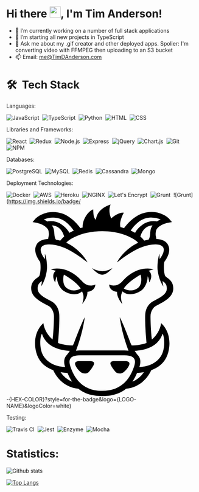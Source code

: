 
# Hi there <img src="https://github.com/TheDudeThatCode/TheDudeThatCode/blob/master/Assets/Hi.gif" width=29px>, I'm Tim Anderson!


- 🔭 I’m currently working on a number of full stack applications
- 🌱 I’m starting all new projects in TypeScript
- 💬 Ask me about my .gif creator and other deployed apps.  Spolier: I'm converting video with FFMPEG then uploading to an S3 bucket
- 📫 Email: me@TimDAnderson.com

# 🛠  &nbsp;Tech Stack

Languages:

![JavaScript](https://img.shields.io/badge/JavaScript-323330?style=for-the-badge&logo=javascript&logoColor=F7DF1E)&nbsp;
![TypeScript](https://img.shields.io/badge/TypeScript-007ACC?style=for-the-badge&logo=typescript&logoColor=white)&nbsp;
![Python](https://img.shields.io/badge/Python-FFD43B?style=for-the-badge&logo=python&logoColor=darkgreen)&nbsp;
![HTML](https://img.shields.io/badge/HTML-239120?style=for-the-badge&logo=html5&logoColor=white)&nbsp;
![CSS](https://img.shields.io/badge/CSS-239120?&style=for-the-badge&logo=css3&logoColor=white)&nbsp;

Libraries and Frameworks:

![React](https://img.shields.io/badge/React-20232A?style=for-the-badge&logo=react&logoColor=61DAFB)&nbsp;
![Redux](https://img.shields.io/badge/Redux-593D88?style=for-the-badge&logo=redux&logoColor=white)&nbsp;
![Node.js](https://img.shields.io/badge/Node.js-339933?style=for-the-badge&logo=nodedotjs&logoColor=white)&nbsp;
![Express](https://img.shields.io/badge/Express.js-000000?style=for-the-badge&logo=express&logoColor=white)&nbsp;
![jQuery](https://img.shields.io/badge/jQuery-0769AD?style=for-the-badge&logo=jquery&logoColor=white)&nbsp;
![Chart.js](https://img.shields.io/badge/Chart.js-FF6384?style=for-the-badge&logo=chartdotjs&logoColor=white)&nbsp;
![Git](https://img.shields.io/badge/Git-F05032?style=for-the-badge&logo=git&logoColor=white)&nbsp;
![NPM](https://img.shields.io/badge/npm-CB3837?style=for-the-badge&logo=npm&logoColor=white)&nbsp;

Databases:

![PostgreSQL](https://img.shields.io/badge/PostgreSQL-316192?style=for-the-badge&logo=postgresql&logoColor=white)&nbsp;
![MySQL](https://img.shields.io/badge/MySQL-00000F?style=for-the-badge&logo=mysql&logoColor=white)&nbsp;
![Redis](	https://img.shields.io/badge/redis-%23DD0031.svg?&style=for-the-badge&logo=redis&logoColor=white)&nbsp;
![Cassandra](https://img.shields.io/badge/Cassandra-1287B1?style=for-the-badge&logo=apache%20cassandra&logoColor=white)&nbsp;
![Mongo](	https://img.shields.io/badge/MongoDB-4EA94B?style=for-the-badge&logo=mongodb&logoColor=white)&nbsp;

Deployment Technologies:

![Docker](https://img.shields.io/badge/Docker-2CA5E0?style=for-the-badge&logo=docker&logoColor=white)&nbsp;
![AWS](https://img.shields.io/badge/Amazon_AWS-232F3E?style=for-the-badge&logo=amazon-aws&logoColor=white)&nbsp;
![Heroku](https://img.shields.io/badge/Heroku-430098?style=for-the-badge&logo=heroku&logoColor=white)&nbsp;
![NGINX](https://img.shields.io/badge/Nginx-009639?style=for-the-badge&logo=nginx&logoColor=white)&nbsp;
![Let's Encrypt](https://img.shields.io/badge/-Let's%20Encrypt-blue)&nbsp;
![Grunt](https://img.shields.io/badge/-Grunt-orange?logoHeight=40)&nbsp;
![Grunt](https://img.shields.io/badge/<svg role="img" viewBox="0 0 24 24" xmlns="http://www.w3.org/2000/svg"><title>Grunt</title><path d="M13.04 0c-1.381.488-1.731 1.231-1.835 1.906-.355-.254-.316-1.079-.336-1.29-.353.041-1.366 1.025-1.32 2.265a7.96 7.96 0 00-.276.08c-.296-.402-1.167-1.472-2.314-1.842A3.647 3.647 0 005.832.936c-1.36 0-2.163.81-2.17.818l-.383.445.576.114c.01.002.966.201 1.362.826.065.104.083.31.101.527.012.13-.016.257-.043.379-.02.09-.038.181-.043.273-.358.014-.665.084-.914.211a1.255 1.255 0 00-.662.797c-.233.854.525 1.805.551 1.836.089.158.126 1.303-.078 1.762-.028.063-.103.126-.201.205-.03.024-.065.049-.102.076-.288.217-.722.548-.722 1.305 0 1.036 1.05 1.597 1.894 2.049.139.074.271.144.39.212l-.003.004c.126.073.57.534.57 1.223 0 .323-.028 1.859-.172 2.924-.541-.464-1.04-1.211-1.152-2.049 0 0-1.372 1.057-.969 3.32.246 1.385 1.087 2.16 2.203 2.565.405.89 1.365 2.143 3.155 2.326.677.554 1.613.913 2.978.914V24h.008c1.367-.001 2.305-.36 2.982-.916 1.786-.185 2.744-1.437 3.149-2.326 1.116-.406 1.957-1.18 2.203-2.565.402-2.263-.969-3.32-.969-3.32-.112.838-.61 1.585-1.152 2.049-.144-1.065-.174-2.601-.174-2.924 0-.689.446-1.15.572-1.223l-.004-.004c.12-.068.253-.138.39-.212.845-.452 1.893-1.013 1.893-2.05 0-.756-.434-1.087-.722-1.304l-.102-.076c-.097-.079-.173-.142-.2-.205-.205-.46-.168-1.604-.079-1.762.026-.03.784-.982.55-1.836a1.255 1.255 0 00-.661-.797c-.248-.127-.554-.197-.91-.21a1.655 1.655 0 00-.043-.276 1.289 1.289 0 01-.043-.379c.018-.218.036-.423.101-.527.396-.625 1.35-.825 1.36-.826l.576-.114-.381-.445c-.007-.008-.812-.818-2.172-.818-.371 0-.75.06-1.129.183-1.148.37-2.018 1.443-2.312 1.844a8.06 8.06 0 00-.45-.127c-.196-.74.42-1.803.42-1.803s-.635-.14-1.578.715C13 1.442 12.743.784 13.04 0zm5.118 1.637c.516 0 .936.14 1.158.234-.144.065-.3.15-.455.252a2.51 2.51 0 00-.43-.037 2.33 2.33 0 00-1.347.418c-.578.406-.846.793-.969 1.049a5.47 5.47 0 00-.552-.28c.285-.418.926-1.236 1.767-1.507.265-.086.543-.13.828-.13zm-12.314.002c.285 0 .564.043.828.129.839.27 1.481 1.086 1.767 1.505-.074.034-.15.068-.222.104a5.505 5.505 0 00-.33.176c-.124-.256-.392-.641-.969-1.047a2.32 2.32 0 00-1.346-.418c-.172 0-.32.017-.433.037a3.15 3.15 0 00-.453-.25 3.034 3.034 0 011.158-.236zm-.157.982c.349.014.655.123.913.328.386.308.572.844.634 1.057a2.965 2.965 0 00-.49.521 6.575 6.575 0 00-.543-.125C6.048 4.194 6.025 3.91 6 3.61c-.024-.29-.05-.588-.205-.834a1.932 1.932 0 00-.107-.154zm12.625.002a1.91 1.91 0 00-.105.15c-.155.246-.18.544-.205.834-.025.3-.05.587-.203.795-.197.037-.38.08-.541.125a2.952 2.952 0 00-.488-.52c.065-.221.256-.754.634-1.056.257-.204.562-.314.909-.328zm-6.31.727c1.307 0 2.477.25 3.482.74.667.325.916.57 1.01.705-1.596.709-2.483 2.164-2.492 2.18l-.162.273.262-.182.02-.015c.407-.321 1.827-1.395 3.003-1.768.329-.104.966-.28 1.541-.28.293 0 .53.045.707.136.166.085.27.206.314.369.117.425-.289 1.057-.439 1.246a.518.518 0 00-.06.1 6.35 6.35 0 01-.016-.672c-.188.41-.305 1.477-.238 2.017.168 1.373.736 2.078.736 2.078-.037-.073-.082-.362-.125-.699.034.03.068.057.101.084l.024.02c.214.172.416.333.416.853 0 .665-.72 1.056-1.416 1.432-.134.072-.267.143-.395.217-.406.234-.845.784-.894 1.603-.041.687.043 2.338.162 3.555-.584.226-1.253.3-1.861.318a5.246 5.246 0 01-.258-.617h.002c-.032-.092-.919-2.394-1.239-2.918.257 1.835.823 3.459 1.102 4.201a4.04 4.04 0 00-.549-.035l-2.736-.002h-.006l-2.736.002c-.206 0-.387.013-.55.035.28-.742.846-2.366 1.102-4.201-.319.524-1.205 2.826-1.236 2.918a5.244 5.244 0 01-.258.617c-.608-.017-1.277-.092-1.861-.318.12-1.217.201-2.868.16-3.555-.049-.819-.486-1.37-.892-1.603-.127-.074-.261-.145-.395-.217-.696-.376-1.416-.767-1.416-1.432 0-.52.202-.681.416-.853l.023-.02.102-.084c-.043.335-.089.623-.125.697.006-.007.569-.71.736-2.076.067-.54-.052-1.607-.24-2.017.008.227 0 .454-.016.67a.516.516 0 00-.058-.098c-.15-.189-.556-.821-.44-1.246a.575.575 0 01.315-.37c.176-.09.414-.134.707-.134.575 0 1.214.175 1.543.28C8.055 5.655 9.474 6.73 9.88 7.05l.02.015.26.182-.163-.273c-.01-.016-.895-1.471-2.49-2.18.094-.135.342-.38 1.01-.705 1.005-.49 2.177-.74 3.484-.74zm-1.281 4.613s.68.827 1.277.834v.002h.006c.597-.007 1.277-.834 1.277-.834v-.002c-.466.282-.884.38-1.281.389a2.495 2.495 0 01-1.28-.39zm-4.434.066c-.23.006-.47.036-.717.096.204.045.416.11.633.191l-.004.002c-.192.085-.3.323-.326.555-.054.47.244.898.244.898.03-.35.104-.6.19-.777.02.483.147 1.104.597 1.602.323.357 1.667 1.094 2.57.285.048.115.1.25.141.398.137.481-.125 1.184-.125 1.184s.705-.8.65-1.525c.507-.023 1.005-.394.99-.915 0 0-.883.488-1.663-.41-.4-.458-1.567-1.622-3.18-1.584zm11.428 0c-1.613-.038-2.781 1.126-3.18 1.584-.78.898-1.664.41-1.664.41-.014.52.482.892.988.915-.054.724.653 1.525.653 1.525s-.262-.703-.125-1.184c.042-.147.091-.282.138-.396.903.807 2.248.07 2.57-.287.452-.5.579-1.12.598-1.604.086.178.16.428.19.78 0 0 .3-.43.246-.899-.027-.232-.134-.47-.326-.555-.002 0-.004 0-.006-.002.217-.082.431-.146.635-.191a3.367 3.367 0 00-.717-.096zm-10.512.76c.915.514 1.754 1.204 2.104 1.736-.263.155-1.008.496-1.778-.076-.487-.362-.465-1.235-.326-1.66zm9.596 0c.14.425.161 1.298-.326 1.66-.77.572-1.517.23-1.78.076.35-.532 1.191-1.222 2.106-1.736zM4.455 16.197c.512 1.614 2.212 2.075 3.486 2.131a7.15 7.15 0 01-.34.485l-.052.052c-.339.366-.404.87-.194 1.494-1.057-.016-2.163-.468-2.724-1.392-.569-.936-.41-2.535-.176-2.77zm15.092 0c.233.235.393 1.834-.176 2.77-.561.923-1.664 1.373-2.72 1.39.21-.624.144-1.125-.194-1.49l-.002-.002c-.018-.02-.04-.04-.06-.06a7.1 7.1 0 01-.334-.477c1.274-.055 2.975-.517 3.486-2.13zM12 18.895l2.045.001h.74c.709 0 1.019.184 1.154.338.198.226.21.589.04 1.08v.002c-.31.886-1.14 3.03-3.979 3.034-2.839-.004-3.67-2.148-3.979-3.034-.17-.491-.157-.856.041-1.082.136-.154.446-.338 1.155-.338h.74L12 18.895zm-1.805.72l-.896.002h-.182c-.256 0-.384.074-.445.135-.089.09-.102.213-.041.37.163.415.533.756.642.85a.86.86 0 00.551.196l.002.002c.207 0 .39-.076.516-.211.352-.376.561-.782.611-.906.029-.071.062-.207-.04-.313-.081-.082-.221-.125-.417-.125h-.3zm3.31 0c-.194 0-.335.043-.415.125-.104.106-.07.242-.041.313.05.124.259.53.611.906v.002c.126.135.31.209.518.209a.861.861 0 00.55-.197c.11-.094.48-.434.643-.85.061-.156.048-.281-.04-.371-.061-.06-.188-.135-.444-.135h-.184l-.896-.002h-.301zm-6.728 1.387c.282.052.575.088.873.111.163.379.347.748.577 1.088a3.186 3.186 0 01-1.45-1.199zm10.446 0a3.19 3.19 0 01-1.442 1.195c.228-.34.413-.707.574-1.084a8.26 8.26 0 00.868-.111Z"/></svg>-{HEX-COLOR}?style=for-the-badge&logo={LOGO-NAME}&logoColor=white)&nbsp;


<!-- ![icons8-docker-48](https://user-images.githubusercontent.com/71040019/120941094-ab58f680-c6d5-11eb-8a9f-41de2021dc24.png)
<img src="https://user-images.githubusercontent.com/71040019/120945984-ce909f80-c6ef-11eb-94c2-ca5a2c536471.png" width="48" height="48">
![icons8-amazon-web-services-48](https://user-images.githubusercontent.com/71040019/120941854-f37a1800-c6d9-11eb-8852-87dea6254468.png)
![icons8-heroku-48](https://user-images.githubusercontent.com/71040019/120941871-0db3f600-c6da-11eb-9d03-bad785d919e9.png)
![icons8-let's-encrypt-48](https://user-images.githubusercontent.com/71040019/120942093-6a63e080-c6db-11eb-87e3-76a30ae4ebd1.png)
![icons8-nginx-48](https://user-images.githubusercontent.com/71040019/120942094-6b950d80-c6db-11eb-8950-ebafcd9cfe32.png) -->

Testing:
<!-- ![icons8-travis-ci-48](https://user-images.githubusercontent.com/71040019/120942173-ececa000-c6db-11eb-8442-f8aeb9626b51.png) -->
![Travis CI](https://img.shields.io/badge/travis_CI-3EAAAF?style=for-the-badge&logo=travisci&logoColor=white)&nbsp;
![Jest](https://img.shields.io/badge/Jest-C21325?style=for-the-badge&logo=jest&logoColor=white)&nbsp;
![Enzyme](https://img.shields.io/badge/-Enzyme-red)&nbsp;
![Mocha](https://img.shields.io/badge/-Mocha-lightgrey)&nbsp;

# Statistics:
![Github stats](https://github-readme-stats.vercel.app/api?username=TimDAnderson&show_icons=true)

[![Top Langs](https://github-readme-stats.vercel.app/api/top-langs/?username=TimDAnderson&layout=compact&hide=Batchfile)](https://github.com/anuraghazra/github-readme-stats)

<!--
**TimDAnderson/TimDAnderson** is a ✨ _special_ ✨ repository because its `README.md` (this file) appears on your GitHub profile.

Here are some ideas to get you started:

- 🔭 I’m currently working on ...
- 🌱 I’m currently learning ...
- 👯 I’m looking to collaborate on ...
- 🤔 I’m looking for help with ...
- 💬 Ask me about ...
- 📫 How to reach me: ...
- 😄 Pronouns: ...
- ⚡ Fun fact: ...
-->
